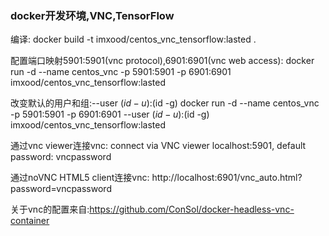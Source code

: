 ### docker开发环境,VNC,TensorFlow

编译: docker build -t imxood/centos_vnc_tensorflow:lasted .

配置端口映射5901:5901(vnc protocol),6901:6901(vnc web access):
docker run -d --name centos_vnc -p 5901:5901 -p 6901:6901 imxood/centos_vnc_tensorflow:lasted

改变默认的用户和组:--user $(id -u):$(id -g)
docker run -d --name centos_vnc -p 5901:5901 -p 6901:6901 --user $(id -u):$(id -g) imxood/centos_vnc_tensorflow:lasted

通过vnc viewer连接vnc:
connect via VNC viewer localhost:5901, default password: vncpassword

通过noVNC HTML5 client连接vnc:
http://localhost:6901/vnc_auto.html?password=vncpassword






关于vnc的配置来自:https://github.com/ConSol/docker-headless-vnc-container
